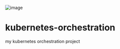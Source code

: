 ![image](https://github.com/joshadu/kubernetes-orchestration/assets/45633182/870356e7-9fda-4445-80c2-313b716833c8)


# kubernetes-orchestration
 my kubernetes orchestration project
